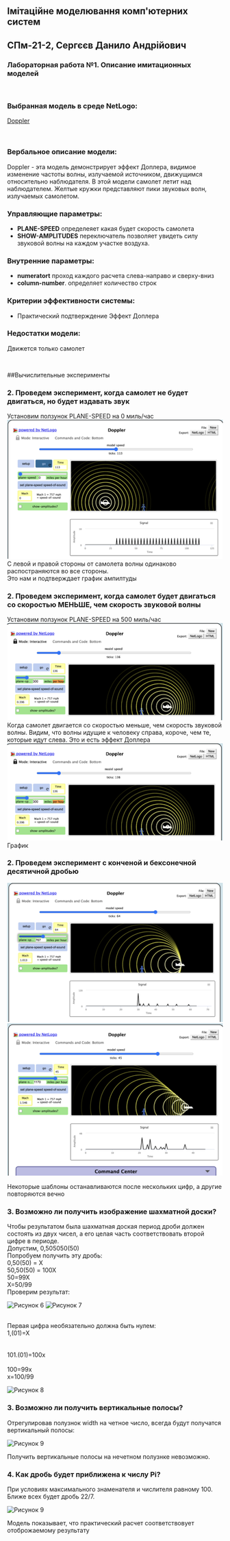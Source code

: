 ## Імітаційне моделювання комп'ютерних систем
## СПм-21-2, **Сергєєв Данило Андрійович**
### Лабораторная работа №**1**. Описание имитационных моделей

<br>

### Выбранная модель в среде NetLogo:
[Doppler](http://www.netlogoweb.org/launch#http://www.netlogoweb.org/assets/modelslib/Sample%20Models/Chemistry%20&%20Physics/Waves/Unverified/Doppler.nlogo)

<br>

### Вербальное описание модели:
Doppler - эта модель демонстрирует эффект Доплера, видимое изменение частоты волны, излучаемой источником, движущимся относительно наблюдателя.
В этой модели самолет летит над наблюдателем. Желтые кружки представляют пики звуковых волн, излучаемых самолетом.


### Управляющие параметры:
- **PLANE-SPEED** определеяет какая будет скорость самолета
- **SHOW-AMPLITUDES**  переключатель позволяет увидеть силу звуковой волны на каждом участке воздуха.

### Внутренние параметры:
- **numeratort** проход каждого расчета слева-направо и сверху-вниз
- **column-number**. определяет количество строк

### Критерии эффективности системы:
- Практический подтверждение Эффект Доплера 

### Недостатки модели:
Движется только самолет

<br>

##Вычислительные эксперименты

### 2. Проведем  эксперимент, когда самолет не будет двигаться, но будет издавать звук
Установим ползунок PLANE-SPEED на 0 миль/час
<br>
![Рисунок 1](рис0.png)
С левой и правой стороны от самолета волны одинаково распостраняются во все стороны.
<br> Это нам и подтверждает график  ампилтуды

### 2. Проведем  эксперимент, когда самолет будет двигаться со скоростью МЕНЬШЕ, чем скорость звуковой волны
Установим ползунок PLANE-SPEED на 500 миль/час
<br>
![Рисунок 1](рис1.png)
<br>
Когда самолет двигается со скоростью меньше, чем скорость звуковой волны. Видим, что волны идущие к человеку справа, короче, чем те, которые идут слева. Это и есть эффект Доплера
![Рисунок 1](рис1.png)
<br>
График

### 2. Проведем эксперимент с конченой и бексонечной десятичной дробью
![Рисунок 4](рис4.png)
![Рисунок 5](рис5.png)

Некоторые шаблоны останавливаются после нескольких цифр, а другие повторяются вечно

### 3. Возможно ли получить изображение шахматной доски?

Чтобы результатом была шахматная доская период дроби должен состоять из двух чисел, а его целая часть соответствовать второй цифре в периоде.
<br>Допустим, 0,505050(50)
<br>Попробуем получить эту дробь:
<br>0,50(50) = Х
<br>50,50(50) = 100Х
<br>50=99Х
<br>Х=50/99
<br>Проверим результат:

![Рисунок 6](рис6.png)
![Рисунок 7](рис7.png)

<br>Первая цифра необязательно должна быть нулем:
<br>1,(01)=Х
<br><br><br>101.(01)=100х
<br><br>100=99х
<br>х=100/99

![Рисунок 8](рис8.png)

### 3. Возможно ли получить вертикальные полосы?
Отрегулировав полузнок width на четное число, всегда будут получатся вертикальный полосы: 

![Рисунок 9](рис9.png)

Получить вертикальные полосы на нечетном полузнке невозможно.

### 4. Как дробь будет приближена к числу Pi?
При условиях максимального знаменателя и числителя равному 100. Ближе всех будет дробь 22/7.

![Рисунок 9](рис10.png)

Модель показывает, что практический расчет соответствовует отоброжаемому результату

